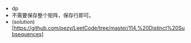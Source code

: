 + dp
+ 不需要保存整个矩阵，保存行即可。
+ (solution)[https://github.com/pezy/LeetCode/tree/master/114.%20Distinct%20Subsequences]

